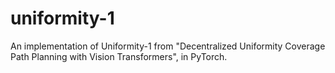 # uniformity-1
An implementation of Uniformity-1 from "Decentralized Uniformity Coverage Path Planning with Vision Transformers", in PyTorch.
